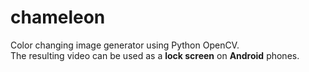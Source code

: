 # chameleon
Color changing image generator using Python OpenCV.\
The resulting video can be used as a **lock screen** on **Android** phones.
